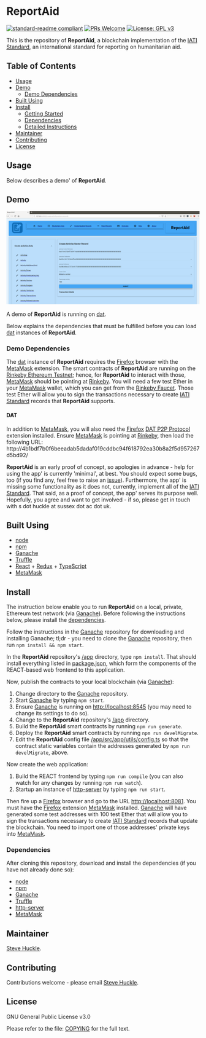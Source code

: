 # ReportAid

[![standard-readme compliant](https://img.shields.io/badge/readme%20style-standard-brightgreen.svg?style=flat-square)](https://github.com/RichardLitt/standard-readme)
[![PRs Welcome](https://img.shields.io/badge/PRs-welcome-brightgreen.svg?style=flat-square)](/docs/prs.md) [![License: GPL v3](https://img.shields.io/badge/License-GPL%20v3-blue.svg)](/docs/COPYING.txt)

This is the repository of **ReportAid**, a blockchain implementation of the [IATI Standard](https://iatistandard.org/en/), an international standard for reporting on humanitarian aid.

## Table of Contents

- [Usage](#usage)
- [Demo](#demo)
  - [Demo Dependencies](#demo-dependencies)  
- [Built Using](#built-using)  
- [Install](#install)
  - [Getting Started](#getting-started)
  - [Dependencies](#dependencies)    
  - [Detailed Instructions](#detailed-instructions)
- [Maintainer](#maintainer)
- [Contributing](#contributing)
- [License](#license)

## Usage

Below describes a demo' of **ReportAid**.

## Demo


![](/docs/paper/images/reportaidWriteSector.png)

A demo of **ReportAid** is running on [dat](https://dat.foundation/). 

Below explains the dependencies that must be fulfilled before you can load [dat](https://dat.foundation/) instances of **ReportAid**.

### Demo Dependencies

The [dat](https://dat.foundation/) instance of **ReportAid** requires the [Firefox](https://www.mozilla.org/) browser with the [MetaMask](https://metamask.io/) extension. The smart contracts of **ReportAid** are running on the [Rinkeby Ethereum Testnet](https://www.rinkeby.io/); hence, for **ReportAid** to interact with those, [MetaMask](https://metamask.io/) should be pointing at [Rinkeby](https://www.rinkeby.io/). You will need a few test Ether in your [MetaMask](https://metamask.io/) wallet, which you can get from the [Rinkeby Faucet](https://faucet.rinkeby.io/). Those test Ether will allow you to sign the transactions necessary to create [IATI Standard](https://iatistandard.org/en/) records that **ReportAid**  supports.

#### DAT

In addition to [MetaMask](https://metamask.io/), you will also need the [Firefox](https://www.mozilla.org/) [DAT P2P Protocol](https://addons.mozilla.org/en-GB/firefox/addon/dat-p2p-protocol/) extension installed. Ensure [MetaMask](https://metamask.io/) is pointing at [Rinkeby](https://www.rinkeby.io/), then load the following URL: http://4b1bdf7b0f6beeadab5dadaf019cddbc94f618792ea30b8a2f5d957267d5bd92/

**ReportAid** is an early proof of concept, so apologies in advance - help for using the app' is currently 'minimal', at best. You should expect some bugs, too (if you find any, feel free to raise an [issue](https://github.com/glowkeeper/ReportAid/issues)). Furthermore, the app' is missing some functionality as it does not, currently, implement all of the [IATI Standard](https://iatistandard.org/en/). That said, as a proof of concept, the app' serves its purpose well. Hopefully, you agree and want to get involved - if so, please get in touch with s dot huckle at sussex dot ac dot uk.

## Built Using

- [node](https://nodejs.org/en/)
- [npm](https://www.npmjs.com/)
- [Ganache](https://github.com/trufflesuite/ganache)
- [Truffle](https://github.com/trufflesuite/truffle)
- [React](https://reactjs.org/) + [Redux](https://redux.js.org/) + [TypeScript](https://www.typescriptlang.org/)
- [MetaMask](https://metamask.io/)

## Install

The instruction below enable you to run **ReportAid** on a local, private, Ethereum test network (via [Ganache](https://github.com/trufflesuite/ganache)). Before following the instructions below, please install the [dependencies](#dependencies).

Follow the instructions in the [Ganache](https://github.com/trufflesuite/ganache) repository for downloading and installing Ganache; tl;dr - you need to clone the [Ganache](https://github.com/trufflesuite/ganache) repository, then run `npm install && npm start`.

In the **ReportAid** repository's [/app](/app) directory, type `npm install`. That should install everything listed in [package.json](/app/package.json), which form the components of the REACT-based web frontend to this application.

Now, publish the contracts to your local blockchain (via [Ganache](https://github.com/trufflesuite/ganache)):

1. Change directory to the [Ganache](https://github.com/trufflesuite/ganache) repository.
2. Start [Ganache](https://github.com/trufflesuite/ganache) by typing `npm start`.
3. Ensure [Ganache](https://github.com/trufflesuite/ganache) is running on [http://localhost:8545](http://localhost:8545) (you may need to change its settings to do so).
4. Change to the **ReportAid** repository's [/app](/app) directory.
5. Build the **ReportAid** smart contracts by running `npm run generate`.
6. Deploy the **ReportAid** smart contracts by running `npm run develMigrate`.
6. Edit the **ReportAid** config file [/app/src/app/utils/config.ts](/app/src/app/utils/config.ts) so that the contract static variables contain the addresses generated by `npm run develMigrate`, above.

Now create the web application:

1. Build the REACT frontend by typing `npm run compile` (you can also watch for any changes by running `npm run watch`).
2. Startup an instance of [http-server](https://www.npmjs.com/package/http-server) by typing `npm run start`.

Then fire up a [Firefox](https://www.mozilla.org/) browser and go to the URL [http://localhost:8081](http://localhost:8081). You must have the [Firefox](https://www.mozilla.org/) extension [MetaMask](https://metamask.io/) installed. [Ganache](https://github.com/trufflesuite/ganache) will have generated some test addresses with 100 test Ether that will allow you to sign the transactions necessary to create [IATI Standard](https://iatistandard.org/en/) records that update the blockchain. You need to import one of those addresses' private keys into [MetaMask](https://metamask.io/).

### Dependencies

After cloning this repository, download and install the dependencies (if you have not already done so):

- [node](https://nodejs.org/en/)
- [npm](https://www.npmjs.com/)
- [Ganache](https://github.com/trufflesuite/ganache)
- [Truffle](https://github.com/trufflesuite/truffle)
- [http-server](https://www.npmjs.com/package/http-server)
- [MetaMask](https://metamask.io/)

## Maintainer

[Steve Huckle](https://glowkeeper.github.io/).

## Contributing

Contributions welcome - please email [Steve Huckle](https://glowkeeper.github.io/).

## License

GNU General Public License v3.0

Please refer to the file: [COPYING](/docs/COPYING.txt) for the full text.
